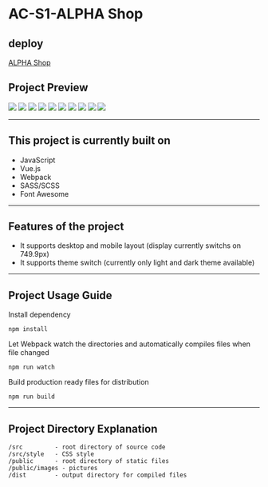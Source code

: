 # AC-S1-ALPHA Shop

## deploy
[ALPHA Shop](http://elsdia.tw/alpha-shop/)


## Project Preview
![](https://i.imgur.com/4nlIz9A.jpg)
![](https://i.imgur.com/ElObiRL.jpg)
![](https://i.imgur.com/KfDxsFw.jpg)
![](https://i.imgur.com/fq3zJyy.jpg)
![](https://i.imgur.com/hyBiSNZ.jpg)
![](https://i.imgur.com/0QZXFmQ.jpg)
![](https://i.imgur.com/QP2WKda.jpg)
![](https://i.imgur.com/FSAq66g.jpg)
![](https://i.imgur.com/25kNi4q.jpg)
![](https://i.imgur.com/EIzZ47K.jpg)

- - -

## This project is currently built on
* JavaScript
* Vue.js
* Webpack
* SASS/SCSS
* Font Awesome
- - -

## Features of the project
* It supports desktop and mobile layout (display currently switchs on 749.9px)
* It supports theme switch (currently only light and dark theme available)

- - -

## Project Usage Guide
Install dependency

```
npm install
```

Let Webpack watch the directories and automatically compiles files when file changed

```
npm run watch
```

Build production ready files for distribution

```
npm run build
```

- - -

## Project Directory Explanation
    /src         - root directory of source code
    /src/style   - CSS style
    /public      - root directory of static files
    /public/images - pictures
    /dist        - output directory for compiled files
